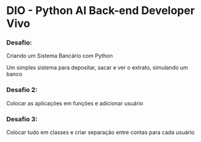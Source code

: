 # DIO - Python AI Back-end Developer Vivo
### Desafio:
Criando um Sistema Bancário com Python

Um simples sistema para depositar, sacar e ver o extrato, simulando um banco

### Desafio 2:

Colocar as aplicações em funções e adicionar usuário

### Desafio 3:

Colocar tudo em classes e criar separação entre contas para cada usuário
